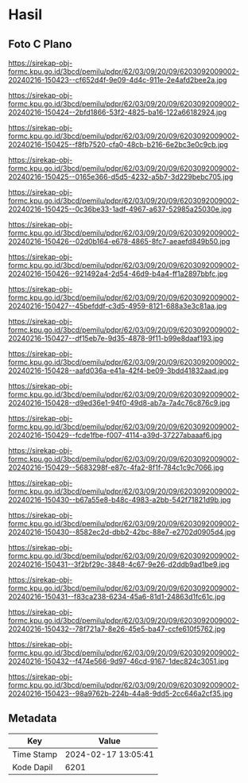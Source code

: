 # Hasil

## Foto C Plano

https://sirekap-obj-formc.kpu.go.id/3bcd/pemilu/pdpr/62/03/09/20/09/6203092009002-20240216-150423--cf652d4f-9e09-4d4c-911e-2e4afd2bee2a.jpg

https://sirekap-obj-formc.kpu.go.id/3bcd/pemilu/pdpr/62/03/09/20/09/6203092009002-20240216-150424--2bfd1866-53f2-4825-ba16-122a66182924.jpg

https://sirekap-obj-formc.kpu.go.id/3bcd/pemilu/pdpr/62/03/09/20/09/6203092009002-20240216-150425--f8fb7520-cfa0-48cb-b216-6e2bc3e0c9cb.jpg

https://sirekap-obj-formc.kpu.go.id/3bcd/pemilu/pdpr/62/03/09/20/09/6203092009002-20240216-150425--0165e366-d5d5-4232-a5b7-3d229bebc705.jpg

https://sirekap-obj-formc.kpu.go.id/3bcd/pemilu/pdpr/62/03/09/20/09/6203092009002-20240216-150425--0c36be33-1adf-4967-a637-52985a25030e.jpg

https://sirekap-obj-formc.kpu.go.id/3bcd/pemilu/pdpr/62/03/09/20/09/6203092009002-20240216-150426--02d0b164-e678-4865-8fc7-aeaefd849b50.jpg

https://sirekap-obj-formc.kpu.go.id/3bcd/pemilu/pdpr/62/03/09/20/09/6203092009002-20240216-150426--921492a4-2d54-46d9-b4a4-ff1a2897bbfc.jpg

https://sirekap-obj-formc.kpu.go.id/3bcd/pemilu/pdpr/62/03/09/20/09/6203092009002-20240216-150427--45befddf-c3d5-4959-8121-688a3e3c81aa.jpg

https://sirekap-obj-formc.kpu.go.id/3bcd/pemilu/pdpr/62/03/09/20/09/6203092009002-20240216-150427--df15eb7e-9d35-4878-9f11-b99e8daaf193.jpg

https://sirekap-obj-formc.kpu.go.id/3bcd/pemilu/pdpr/62/03/09/20/09/6203092009002-20240216-150428--aafd036a-e41a-42f4-be09-3bdd41832aad.jpg

https://sirekap-obj-formc.kpu.go.id/3bcd/pemilu/pdpr/62/03/09/20/09/6203092009002-20240216-150428--d9ed36e1-94f0-49d8-ab7a-7a4c76c876c9.jpg

https://sirekap-obj-formc.kpu.go.id/3bcd/pemilu/pdpr/62/03/09/20/09/6203092009002-20240216-150429--fcde1fbe-f007-4114-a39d-37227abaaaf6.jpg

https://sirekap-obj-formc.kpu.go.id/3bcd/pemilu/pdpr/62/03/09/20/09/6203092009002-20240216-150429--5683298f-e87c-4fa2-8f1f-784c1c9c7066.jpg

https://sirekap-obj-formc.kpu.go.id/3bcd/pemilu/pdpr/62/03/09/20/09/6203092009002-20240216-150430--b67a55e8-b48c-4983-a2bb-542f71821d9b.jpg

https://sirekap-obj-formc.kpu.go.id/3bcd/pemilu/pdpr/62/03/09/20/09/6203092009002-20240216-150430--8582ec2d-dbb2-42bc-88e7-e2702d0905d4.jpg

https://sirekap-obj-formc.kpu.go.id/3bcd/pemilu/pdpr/62/03/09/20/09/6203092009002-20240216-150431--3f2bf29c-3848-4c67-9e26-d2ddb9ad1be9.jpg

https://sirekap-obj-formc.kpu.go.id/3bcd/pemilu/pdpr/62/03/09/20/09/6203092009002-20240216-150431--f83ca238-6234-45a6-81d1-24863d1fc61c.jpg

https://sirekap-obj-formc.kpu.go.id/3bcd/pemilu/pdpr/62/03/09/20/09/6203092009002-20240216-150432--78f721a7-8e26-45e5-ba47-ccfe610f5762.jpg

https://sirekap-obj-formc.kpu.go.id/3bcd/pemilu/pdpr/62/03/09/20/09/6203092009002-20240216-150432--f474e566-9d97-46cd-9167-1dec824c3051.jpg

https://sirekap-obj-formc.kpu.go.id/3bcd/pemilu/pdpr/62/03/09/20/09/6203092009002-20240216-150423--98a9762b-224b-44a8-9dd5-2cc646a2cf35.jpg


## Metadata

| Key        | Value               |
| ---------- | ------------------- |
| Time Stamp | 2024-02-17 13:05:41 |
| Kode Dapil | 6201                |



